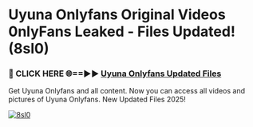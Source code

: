 # Uyuna Onlyfans Original Videos 0nlyFans Leaked - Files Updated! (8sl0)

<h3>🔴 CLICK HERE 🌐==►► <a href="https://tinyurl.com/2wckxsce" rel="nofollow">Uyuna Onlyfans Updated Files</a></h3>

Get Uyuna Onlyfans and all content. Now you can access all videos and pictures of Uyuna Onlyfans. New Updated Files 2025!

[![8sl0](https://i.imgur.com/AFduVYN.gif)](https://tinyurl.com/2wckxsce)

